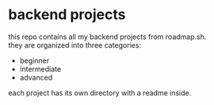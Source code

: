 # backend projects

this repo contains all my backend projects from roadmap.sh.  
they are organized into three categories:  

- beginner  
- intermediate  
- advanced  

each project has its own directory with a readme inside.  
